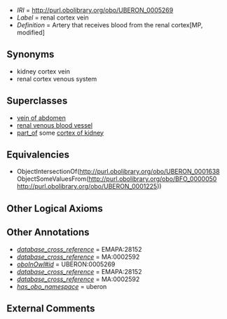  * *IRI* = http://purl.obolibrary.org/obo/UBERON_0005269
 * *Label* = renal cortex vein
 * *Definition* = Artery that receives blood from the renal cortex[MP, modified]

## Synonyms

 * kidney cortex vein
 * renal cortex venous system

## Superclasses

 * [vein of abdomen](../../UBERON/26/UBERON_0013126.md)
 * [renal venous blood vessel](../../UBERON/01/UBERON_0014401.md)
 * [part_of](../../BFO/50/BFO_0000050.md) some [cortex of kidney](../../UBERON/25/UBERON_0001225.md)

## Equivalencies

 * ObjectIntersectionOf(<http://purl.obolibrary.org/obo/UBERON_0001638> ObjectSomeValuesFrom(<http://purl.obolibrary.org/obo/BFO_0000050> <http://purl.obolibrary.org/obo/UBERON_0001225>))

## Other Logical Axioms


## Other Annotations

 * *[database_cross_reference](../../ef/oboInOwl#hasDbXref.md)* = EMAPA:28152
 * *[database_cross_reference](../../ef/oboInOwl#hasDbXref.md)* = MA:0002592
 * *[oboInOwl#id](../../id/oboInOwl#id.md)* = UBERON:0005269
 * *[database_cross_reference](../../ef/oboInOwl#hasDbXref.md)* = EMAPA:28152
 * *[database_cross_reference](../../ef/oboInOwl#hasDbXref.md)* = MA:0002592
 * *[has_obo_namespace](../../ce/oboInOwl#hasOBONamespace.md)* = uberon

## External Comments

